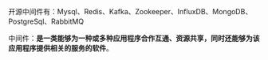



开源中间件有：Mysql、Redis、Kafka、Zookeeper、InfluxDB、MongoDB、PostgreSql、RabbitMQ





中间件：**是一类能够为一种或多种应用程序合作互通、资源共享，同时还能够为该应用程序提供相关的服务的软件**。



